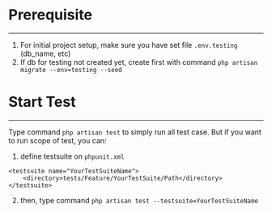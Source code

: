 # Prerequisite

---

1. For initial project setup, make sure you have set file `.env.testing` (db_name, etc)
2. If db for testing not created yet, create first with command `php artisan migrate --env=testing --seed`

# Start Test

---

Type command `php artisan test` to simply run all test case. But if you want to run scope of test, you can:

1. define testsuite on `phpunit.xml`

```
<testsuite name="YourTestSuiteName">
    <directory>tests/Feature/YourTestSuite/Path</directory>
</testsuite>
```

2. then, type command `php artisan test --testsuite=YourTestSuiteName`
